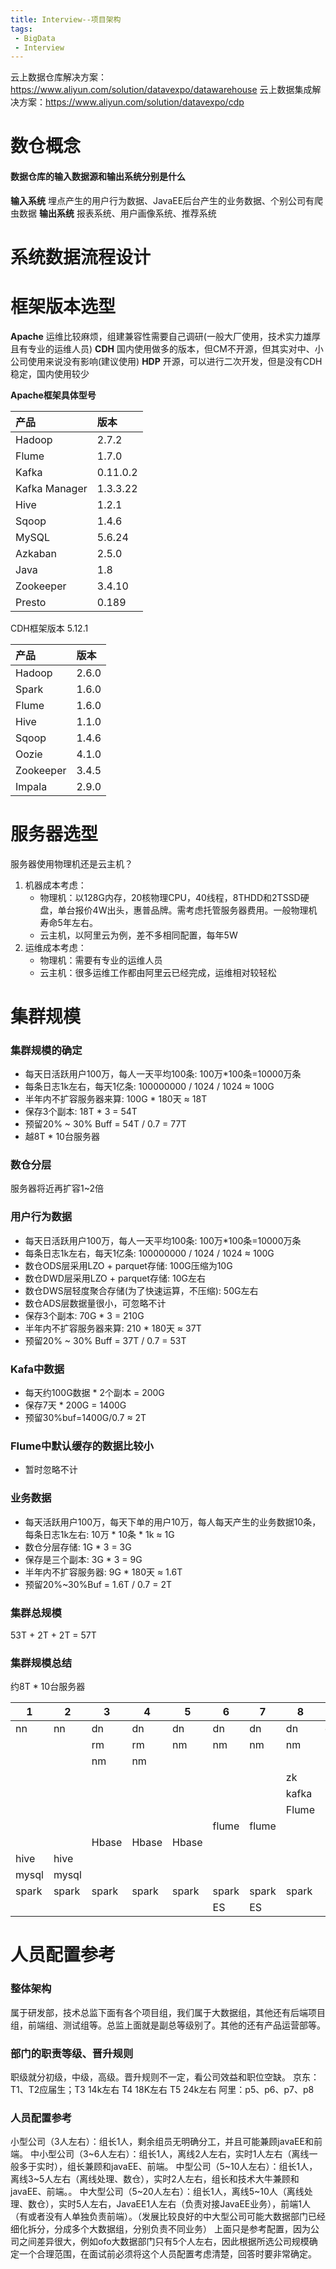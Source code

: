 ```yaml
---
title: Interview--项目架构
tags:
 - BigData
 - Interview
---
```

云上数据仓库解决方案：https://www.aliyun.com/solution/datavexpo/datawarehouse
云上数据集成解决方案：https://www.aliyun.com/solution/datavexpo/cdp

# 数仓概念
#### 数据仓库的输入数据源和输出系统分别是什么
**输入系统** 埋点产生的用户行为数据、JavaEE后台产生的业务数据、个别公司有爬虫数据
**输出系统** 报表系统、用户画像系统、推荐系统

# 系统数据流程设计
<!-- TODO 手绘数仓架构图并讲述 -->

# 框架版本选型
**Apache** 运维比较麻烦，组建兼容性需要自己调研(一般大厂使用，技术实力雄厚且有专业的运维人员)
**CDH** 国内使用做多的版本，但CM不开源，但其实对中、小公司使用来说没有影响(建议使用)
**HDP** 开源，可以进行二次开发，但是没有CDH稳定，国内使用较少

**Apache框架具体型号**

| 产品          | 版本     |
| :------------ | :------- |
| Hadoop        | 2.7.2    |
| Flume         | 1.7.0    |
| Kafka         | 0.11.0.2 |
| Kafka Manager | 1.3.3.22 |
| Hive          | 1.2.1    |
| Sqoop         | 1.4.6    |
| MySQL         | 5.6.24   |
| Azkaban       | 2.5.0    |
| Java          | 1.8      |
| Zookeeper     | 3.4.10   |
| Presto        | 0.189    |

CDH框架版本 5.12.1

| 产品      | 版本  |
| :-------- | :---- |
| Hadoop    | 2.6.0 |
| Spark     | 1.6.0 |
| Flume     | 1.6.0 |
| Hive      | 1.1.0 |
| Sqoop     | 1.4.6 |
| Oozie     | 4.1.0 |
| Zookeeper | 3.4.5 |
| Impala    | 2.9.0 |

# 服务器选型
服务器使用物理机还是云主机？
1. 机器成本考虑：
   * 物理机：以128G内存，20核物理CPU，40线程，8THDD和2TSSD硬盘，单台报价4W出头，惠普品牌。需考虑托管服务器费用。一般物理机寿命5年左右。
   * 云主机，以阿里云为例，差不多相同配置，每年5W
2. 运维成本考虑：
   * 物理机：需要有专业的运维人员
   * 云主机：很多运维工作都由阿里云已经完成，运维相对较轻松


# 集群规模
### 集群规模的确定
 * 每天日活跃用户100万，每人一天平均100条: 100万*100条=10000万条
 * 每条日志1k左右，每天1亿条: 100000000 / 1024 / 1024 ≈ 100G
 * 半年内不扩容服务器来算: 100G * 180天 ≈ 18T
 * 保存3个副本: 18T * 3 = 54T
 * 预留20% ~ 30% Buff = 54T / 0.7 = 77T
 * 越8T * 10台服务器

### 数仓分层
服务器将近再扩容1~2倍
<!-- TODO 详述 -->

### 用户行为数据
 * 每天日活跃用户100万，每人一天平均100条: 100万*100条=10000万条
 * 每条日志1k左右，每天1亿条: 100000000 / 1024 / 1024 ≈ 100G
 * 数仓ODS层采用LZO + parquet存储: 100G压缩为10G
 * 数仓DWD层采用LZO + parquet存储: 10G左右
 * 数仓DWS层轻度聚合存储(为了快速运算，不压缩): 50G左右
 * 数仓ADS层数据量很小，可忽略不计
 * 保存3个副本: 70G * 3 = 210G
 * 半年内不扩容服务器来算: 210 * 180天 ≈ 37T
 * 预留20% ~ 30% Buff = 37T / 0.7 = 53T

### Kafa中数据
 * 每天约100G数据 * 2个副本 = 200G
 * 保存7天 * 200G = 1400G
 * 预留30%buf=1400G/0.7 ≈ 2T

### Flume中默认缓存的数据比较小
 * 暂时忽略不计

### 业务数据
 * 每天活跃用户100万，每天下单的用户10万，每人每天产生的业务数据10条，每条日志1k左右: 10万 * 10条 * 1k ≈ 1G
 * 数仓分层存储: 1G * 3 = 3G
 * 保存是三个副本: 3G * 3 = 9G
 * 半年内不扩容服务器: 9G * 180天 ≈ 1.6T
 * 预留20%~30%Buf = 1.6T / 0.7 = 2T

### 集群总规模
53T + 2T + 2T = 57T

### 集群规模总结
约8T * 10台服务器


| 1     | 2     | 3     | 4     | 5     | 6     | 7     | 8     | 9     | 10    |
| ----- | ----- | ----- | ----- | ----- | ----- | ----- | ----- | ----- | ----- |
| nn    | nn    | dn    | dn    | dn    | dn    | dn    | dn    | dn    | dn    |
|       |       | rm    | rm    | nm    | nm    | nm    | nm    | nm    | nm    |
|       |       | nm    | nm    |       |       |       |       |       |       |
|       |       |       |       |       |       |       | zk    | zk    | zk    |
|       |       |       |       |       |       |       | kafka | kafka | kafka |
|       |       |       |       |       |       |       | Flume | Flume | flume |
|       |       |       |       |       | flume | flume |       |       |       |
|       |       | Hbase | Hbase | Hbase |       |       |       |       |       |
| hive  | hive  |       |       |       |       |       |       |       |       |
| mysql | mysql |       |       |       |       |       |       |       |       |
| spark | spark | spark | spark | spark | spark | spark | spark | spark | spark |
|       |       |       |       |       | ES    | ES    |       |       |       |

# 人员配置参考
### 整体架构
属于研发部，技术总监下面有各个项目组，我们属于大数据组，其他还有后端项目组，前端组、测试组等。总监上面就是副总等级别了。其他的还有产品运营部等。

### 部门的职责等级、晋升规则
职级就分初级，中级，高级。晋升规则不一定，看公司效益和职位空缺。
京东：T1、T2应届生；T3 14k左右   T4 18K左右  T5  24k左右
阿里：p5、p6、p7、p8


### 人员配置参考
小型公司（3人左右）：组长1人，剩余组员无明确分工，并且可能兼顾javaEE和前端。
中小型公司（3~6人左右）：组长1人，离线2人左右，实时1人左右（离线一般多于实时），组长兼顾和javaEE、前端。
中型公司（5~10人左右）：组长1人，离线3~5人左右（离线处理、数仓），实时2人左右，组长和技术大牛兼顾和javaEE、前端。。
中大型公司（5~20人左右）：组长1人，离线5~10人（离线处理、数仓），实时5人左右，JavaEE1人左右（负责对接JavaEE业务），前端1人（有或者没有人单独负责前端）。（发展比较良好的中大型公司可能大数据部门已经细化拆分，分成多个大数据组，分别负责不同业务）
上面只是参考配置，因为公司之间差异很大，例如ofo大数据部门只有5个人左右，因此根据所选公司规模确定一个合理范围，在面试前必须将这个人员配置考虑清楚，回答时要非常确定。

